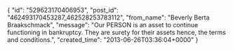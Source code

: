  {
   "id": "529623170406953",
   "post_id": "462493170453287_462528253783112",
   "from_name": "Beverly Berta Braakschmack",
   "message": "Our PERSON is an asset to continue functioning in bankruptcy. They are surety for their assets hence, the terms and conditions.",
   "created_time": "2013-06-26T03:36:04+0000"
 }

